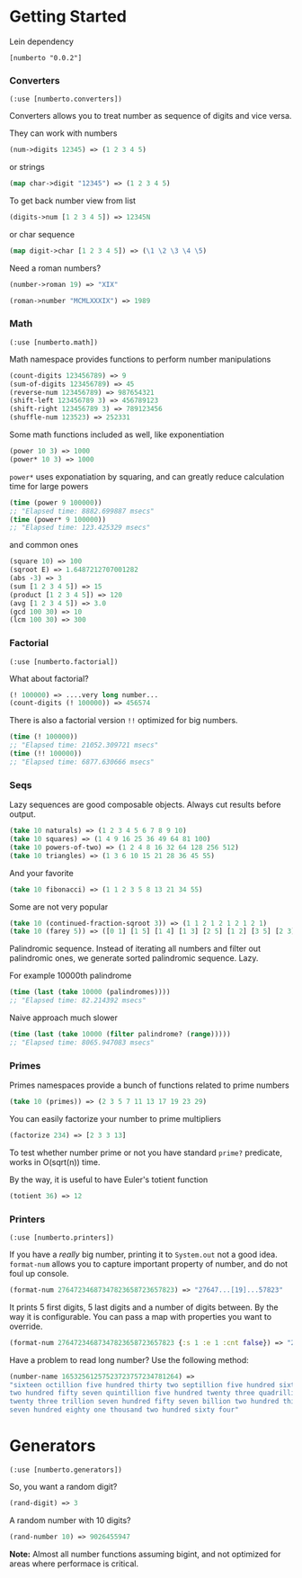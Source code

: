 # Getting Started

Lein dependency

```
[numberto "0.0.2"]
```

### Converters

`(:use [numberto.converters])`

Converters allows you to treat number as sequence of digits and vice versa.

They can work with numbers

``` clojure
(num->digits 12345) => (1 2 3 4 5)
```

or strings

``` clojure
(map char->digit "12345") => (1 2 3 4 5)
```

To get back number view from list

``` clojure
(digits->num [1 2 3 4 5]) => 12345N
```

or char sequence

``` clojure
(map digit->char [1 2 3 4 5]) => (\1 \2 \3 \4 \5)
```

Need a roman numbers?

``` clojure
(number->roman 19) => "XIX"
```

``` clojure
(roman->number "MCMLXXXIX") => 1989
```

### Math

`(:use [numberto.math])`

Math namespace provides functions to perform number manipulations

``` clojure
(count-digits 123456789) => 9
(sum-of-digits 123456789) => 45
(reverse-num 123456789) => 987654321
(shift-left 123456789 3) => 456789123
(shift-right 123456789 3) => 789123456
(shuffle-num 123523) => 252331
```

Some math functions included as well, like exponentiation

``` clojure
(power 10 3) => 1000
(power* 10 3) => 1000
```

`power*` uses exponatiation by squaring, and can greatly reduce calculation time for large powers

``` clojure
(time (power 9 100000))
;; "Elapsed time: 8882.699887 msecs"
(time (power* 9 100000))
;; "Elapsed time: 123.425329 msecs"
```

and common ones

``` clojure
(square 10) => 100
(sqroot E) => 1.6487212707001282
(abs -3) => 3
(sum [1 2 3 4 5]) => 15
(product [1 2 3 4 5]) => 120
(avg [1 2 3 4 5]) => 3.0
(gcd 100 30) => 10
(lcm 100 30) => 300
```

### Factorial

`(:use [numberto.factorial])`

What about factorial? 

``` clojure
(! 100000) => ....very long number...
(count-digits (! 100000)) => 456574
```

There is also a factorial version `!!` optimized for big numbers.

``` clojure
(time (! 100000))
;; "Elapsed time: 21052.309721 msecs"
(time (!! 100000))
;; "Elapsed time: 6877.630666 msecs"
```

### Seqs

Lazy sequences are good composable objects. Always cut results before output.

``` clojure
(take 10 naturals) => (1 2 3 4 5 6 7 8 9 10)
(take 10 squares) => (1 4 9 16 25 36 49 64 81 100)
(take 10 powers-of-two) => (1 2 4 8 16 32 64 128 256 512)
(take 10 triangles) => (1 3 6 10 15 21 28 36 45 55)
```

And your favorite

``` clojure
(take 10 fibonacci) => (1 1 2 3 5 8 13 21 34 55)
```

Some are not very popular

``` clojure
(take 10 (continued-fraction-sqroot 3)) => (1 1 2 1 2 1 2 1 2 1)
(take 10 (farey 5)) => ([0 1] [1 5] [1 4] [1 3] [2 5] [1 2] [3 5] [2 3] [3 4] [4 5])
```

Palindromic sequence. Instead of iterating all numbers and filter out
palindromic ones, we generate sorted palindromic sequence. Lazy.

For example 10000th palindrome

``` clojure
(time (last (take 10000 (palindromes)))) 
;; "Elapsed time: 82.214392 msecs"
```

Naive approach much slower

``` clojure
(time (last (take 10000 (filter palindrome? (range)))))
;; "Elapsed time: 8065.947083 msecs"
```

### Primes

Primes namespaces provide a bunch of functions related to prime numbers

``` clojure
(take 10 (primes)) => (2 3 5 7 11 13 17 19 23 29)
```

You can easily factorize your number to prime multipliers

``` clojure
(factorize 234) => [2 3 3 13]
```

To test whether number prime or not you have standard `prime?` predicate, works in O(sqrt(n)) time.

By the way, it is useful to have Euler's totient function

``` clojure
(totient 36) => 12
```

### Printers

`(:use [numberto.printers])`

If you have a *really* big number, printing it to `System.out` not a good idea.
`format-num` allows you to capture important property of number, and do not foul up console. 

``` clojure
(format-num 27647234687347823658723657823) => "27647...[19]...57823"
```

It prints 5 first digits, 5 last digits and a number of digits between. By the way
it is configurable. You can pass a map with properties you want to override.

``` clojure
(format-num 27647234687347823658723657823 {:s 1 :e 1 :cnt false}) => "2...3"
```

Have a problem to read long number? Use the following method:

``` clojure
(number-name 16532561257523723757234781264) =>
"sixteen octillion five hundred thirty two septillion five hundred sixty one sextillion
two hundred fifty seven quintillion five hundred twenty three quadrillion seven hundred
twenty three trillion seven hundred fifty seven billion two hundred thirty four million
seven hundred eighty one thousand two hundred sixty four"
```

# Generators

`(:use [numberto.generators])`

So, you want a random digit?

``` clojure
(rand-digit) => 3
```

A random number with 10 digits?

``` clojure
(rand-number 10) => 9026455947
```


**Note:** Almost all number functions assuming bigint, and not optimized for areas where performace is critical.

